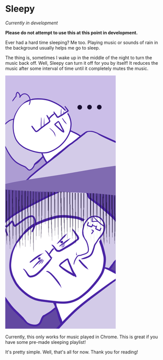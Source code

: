 # Sleepy 
*Currently in development*

**Please do not attempt to use this at this point in development.**

Ever had a hard time sleeping? Me too. Playing music or sounds of rain in the background usually helps
me go to sleep. 

The thing is, sometimes I wake up in the middle of the night to turn the music back off.
Well, Sleepy can turn it off for you by itself! It reduces the music after some interval of time until 
it completely mutes the music. 

![Sleepy cartoon](sleepy_cartoon.png)

Currently, this only works for music played in Chrome. This is great if you have some pre-made
sleeping playlist!

It's pretty simple. Well, that's all for now. Thank you for reading!
